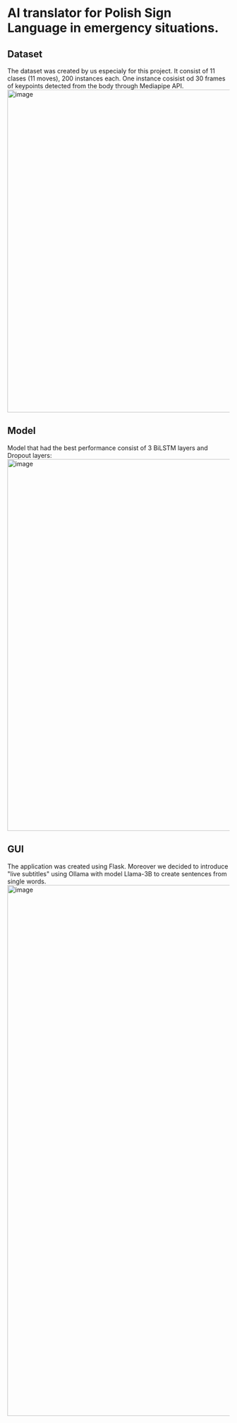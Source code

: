 # AI translator for Polish Sign Language in emergency situations.

## Dataset
The dataset was created by us especialy for this project. It consist of 11 clases (11 moves), 200 instances each. One instance cosisist od 30 frames of keypoints detected from the body through Mediapipe API.
<img width="732" alt="image" src="https://github.com/JuliaRozycka/SingAI/assets/92980605/441ce13d-5c8e-45b9-8a7a-1d22be621067">

## Model
Model that had the best performance consist of 3 BiLSTM layers and Dropout layers:
<img width="843" alt="image" src="https://github.com/JuliaRozycka/SingAI/assets/92980605/fc752266-de3e-4d11-9a42-3af09a861968">

## GUI
The application was created using Flask. Moreover we decided to introduce "live subtitles" using Ollama with model Llama-3B to create sentences from single words.
<img width="1204" alt="image" src="https://github.com/JuliaRozycka/SingAI/assets/92980605/ea724657-1669-499f-a312-0c5373e773c5">


